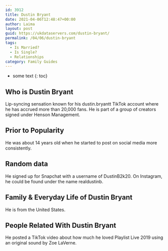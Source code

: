 ```yaml
---
id: 3912
title: Dustin Bryant
date: 2021-04-06T12:48:47+00:00
author: Laima
layout: post
guid: https://ukdataservers.com/dustin-bryant/
permalink: /04/06/dustin-bryant
tags:
  - Is Married?
  - Is Single?
  - Relationships
category: Family Guides
---
```


* some text
{: toc}


## Who is Dustin Bryant
                  
                  
                  
Lip-syncing sensation known for his dustin.bryantt TikTok account where he has accrued more than 20,000 fans. He is part of a group of creators signed under Henson Management.
                  
              
            
              
            
                
                
                
## Prior to Popularity
                  
                  
                  
He was about 14 years old when he started to post on social media more consistently.
                  
              
            
              
            
                
                
                
## Random data
                  
                  
                  
He signed up for Snapchat with a username of DustinB2k20. On Instagram, he could be found under the name realdustinb.
                  
              
            
              
            
                
                
                
## Family & Everyday Life of Dustin Bryant
                  
                  
                  
He is from the United States.
                  
              
            
              
            
                
                
                
## People Related With Dustin Bryant
                  
                  
                  
He posted a TikTok video about how much he loved Playlist Live 2019 using an original sound by Zoe LaVerne.
                  
              
            
              
            
                
              
            
              
              
            
            
              
            
          
          
          